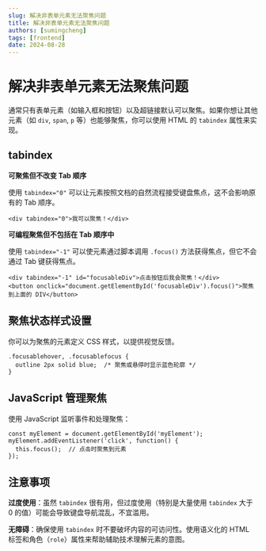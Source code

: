 ```yaml
---
slug: 解决非表单元素无法聚焦问题
title: 解决非表单元素无法聚焦问题
authors: [sumingcheng]
tags: [frontend]
date: 2024-08-28
---
```


# 解决非表单元素无法聚焦问题



 



通常只有表单元素（如输入框和按钮）以及超链接默认可以聚焦。如果你想让其他元素（如 `div`, `span`, `p` 等）也能够聚焦，你可以使用 HTML 的 `tabindex` 属性来实现。

## tabindex  

**可聚焦但不改变 Tab 顺序**

使用 `tabindex="0"` 可以让元素按照文档的自然流程接受键盘焦点，这不会影响原有的 Tab 顺序。

```
<div tabindex="0">我可以聚焦！</div>
```

**可编程聚焦但不包括在 Tab 顺序中**

使用 `tabindex="-1"` 可以使元素通过脚本调用 `.focus()` 方法获得焦点，但它不会通过 Tab 键获得焦点。

```
<div tabindex="-1" id="focusableDiv">点击按钮后我会聚焦！</div>
<button onclick="document.getElementById('focusableDiv').focus()">聚焦到上面的 DIV</button>
```
## 聚焦状态样式设置  

你可以为聚焦的元素定义 CSS 样式，以提供视觉反馈。

```
.focusablehover, .focusablefocus {
  outline 2px solid blue;  /* 聚焦或悬停时显示蓝色轮廓 */
}
```
## JavaScript 管理聚焦  

使用 JavaScript 监听事件和处理聚焦：

```
const myElement = document.getElementById('myElement');
myElement.addEventListener('click', function() {
  this.focus();  // 点击时聚焦到元素
});

```
## 注意事项  

**过度使用**：虽然 `tabindex` 很有用，但过度使用（特别是大量使用 `tabindex` 大于 0 的值）可能会导致键盘导航混乱，不宜滥用。

**无障碍**：确保使用 `tabindex` 时不要破坏内容的可访问性。使用语义化的 HTML 标签和角色（`role`）属性来帮助辅助技术理解元素的意图。